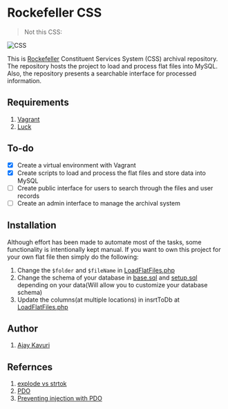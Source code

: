 # Rockefeller CSS
> Not this CSS:

![CSS](http://i.giphy.com/nArBQosm5nXdm.gif)

This is [Rockefeller](https://en.wikipedia.org/wiki/Jay_Rockefeller) Constituent Services System (CSS) archival repository. The repository hosts the project to load and process flat files into MySQL. Also, the repository presents a searchable interface for processed information.

## Requirements
1. [Vagrant](https://www.vagrantup.com/downloads.html)
1. [Luck](http://i.giphy.com/9m9wvjeu3K5c4.gif)

## To-do
- [x] Create a virtual environment with Vagrant
- [x] Create scripts to load and process the flat files and store data into MySQL
- [ ] Create public interface for users to search through the files and user records
- [ ] Create an admin interface to manage the archival system

## Installation
Although effort has been made to automate most of the tasks, some functionality is intentionally kept manual. If you want to own this project for your own flat file then simply do the following:
  1. Change the `$folder` and `$fileName` in [LoadFlatFiles.php](LoadCrsFlatFiles/LoadCrsFlatFiles.php)
  1. Change the schema of your database in [base.sql](sqlFiles/base.sql) and [setup.sql](sqlFiles/setup.sql) depending on your data(Will allow you to customize your database schema)
  1. Update the columns(at multiple locations) in insrtToDb at [LoadFlatFiles.php](LoadCrsFlatFiles/LoadCrsFlatFiles.php)

## Author
1. [Ajay Kavuri](http://pseudoaj.com)

## Refernces
1. [explode vs strtok](http://stackoverflow.com/questions/2528168/whats-the-use-of-function-strtokin-php-how-is-better-than-other-string-functi)
1. [PDO](http://markonphp.com/insert-pdo-prepared-statement/)
1. [Preventing injection with PDO](http://stackoverflow.com/questions/4364686/how-do-i-sanitize-input-with-pdo)

